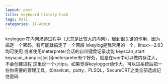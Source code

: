 ```yaml
---
layout: post
title: keyboard history hack  
tags: Kali
categories: IT-Admin
---
```


keylogger在内网渗透过程中（尤其是比较大的内网），起到很关键的作用，因为搞定一个密码，有可能就搞定了一个网段
ixkeylog是我常用的一个，linux\>=2.63均可使用
或者使用meterpreter会话的自带键盘记录功能
keyscan\_start
keyscan\_dump
￼
￼
用meterpreter有个好处，就是在win中可以做内存注入，不会创建进程
这里说一个小tips，如果觉得keylogger动作大，可以进系统后把一些你需要的管理工具，如navicat，putty，PLSQL，SecureCRT之类全部选成记住密码